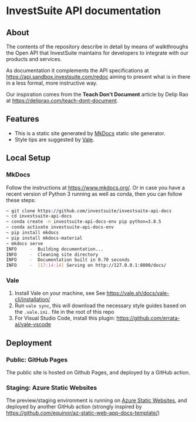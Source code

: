 # InvestSuite API documentation

## About

The contents of the repository describe in detail by means of walkthroughs the Open API that InvestSuite maintains for developers to integrate with our products and services. 

As documentation it complements the API specifications at https://api.sandbox.investsuite.com/redoc aiming to present what is in there in a less formal, more instructive way. 

Our inspiration comes from the **Teach Don't Document** article by Delip Rao at https://deliprao.com/teach-dont-document. 

## Features

- This is a static site generated by [MkDocs](https://www.mkdocs.org/) static site generator.
- Style tips are suggested by [Vale](https://vale.sh/).

## Local Setup

### MkDocs

Follow the instructions at https://www.mkdocs.org/. Or in case you have a recent version of Python 3 running as well as conda, then you can follow these steps:

```bash
~ git clone https://github.com/investsuite/investsuite-api-docs
~ cd investsuite-api-docs
~ conda create -n investsuite-api-docs-env pip python=3.8.5
~ conda activate investsuite-api-docs-env
~ pip install mkdocs
~ pip install mkdocs-material
~ mkdocs serve
INFO     -  Building documentation...
INFO     -  Cleaning site directory
INFO     -  Documentation built in 0.70 seconds
INFO     -  [17:14:14] Serving on http://127.0.0.1:8000/docs/
```

### Vale

1. Install Vale on your machine, see See https://vale.sh/docs/vale-cli/installation/
1. Run `vale sync`, this will download the necessary style guides based on the `.vale.ini.` file in the root of this repo
1. For Visual Studio Code, install this plugin: https://github.com/errata-ai/vale-vscode

## Deployment

### Public: GitHub Pages

The public site is hosted on Github Pages, and deployed by a GitHub action.

### Staging: Azure Static Websites

The preview/staging environment is running on [Azure Static Websites](https://docs.microsoft.com/en-us/azure/static-web-apps/), and deployed by another GitHub action (strongly inspired by https://github.com/equinor/az-static-web-app-docs-template/)
